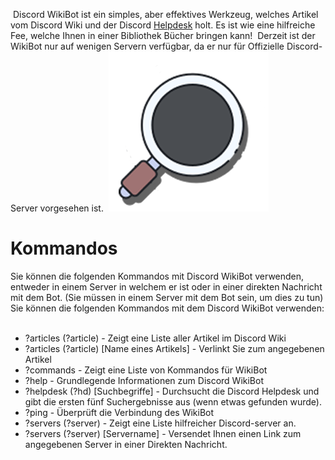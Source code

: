 <!-- TITLE:Discord WikiBot -->
<!-- SUBTITLE: Discordia's WikiBot -->
​
Discord WikiBot ist ein simples, aber effektives Werkzeug, welches Artikel vom Discord Wiki und der Discord [Helpdesk](https://support.discordapp.com/hc/en-us) holt. Es ist wie eine hilfreiche Fee, welche Ihnen in einer Bibliothek Bücher bringen kann!
​
Derzeit ist der WikiBot nur auf wenigen Servern verfügbar, da er nur für Offizielle Discord-Server vorgesehen ist.
​
![Obktbva](/uploads/wikibot/obktbva.png "Obktbva")
# Kommandos
Sie können die folgenden Kommandos mit Discord WikiBot verwenden, entweder in einem Server in welchem er ist oder in einer direkten Nachricht mit dem Bot. (Sie müssen in einem Server mit dem Bot sein, um dies zu tun) Sie können die folgenden Kommandos mit dem Discord WikiBot verwenden:
​
* ?articles (?article) - Zeigt eine Liste aller Artikel im Discord Wiki
* ?articles (?article) [Name eines Artikels] - Verlinkt Sie zum angegebenen Artikel
* ?commands - Zeigt eine Liste von Kommandos für WikiBot
* ?help - Grundlegende Informationen zum Discord WikiBot
* ?helpdesk (?hd) [Suchbegriffe] - Durchsucht die Discord Helpdesk und gibt die ersten fünf Suchergebnisse aus (wenn etwas gefunden wurde).
* ?ping - Überprüft die Verbindung des WikiBot
* ?servers (?server) - Zeigt eine Liste hilfreicher Discord-server an.
* ?servers (?server) [Servername] - Versendet Ihnen einen Link zum angegebenen Server in einer Direkten Nachricht.